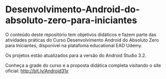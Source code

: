 # Desenvolvimento-Android-do-absoluto-zero-para-iniciantes

O conteúdo deste repositório tem objetivos didáticos e fazem parte das atividades práticas do Curso Desenvolvimento Android do Absoluto Zero para Iniciantes, disponível na platafoma educational EAD Udemy.

Os projetos estão atualizados para a versão do Android Studio 3.2.

Conheça a grade do curso e a proposta didática completa visitando o site oficial:
http://bit.ly/Android31x

